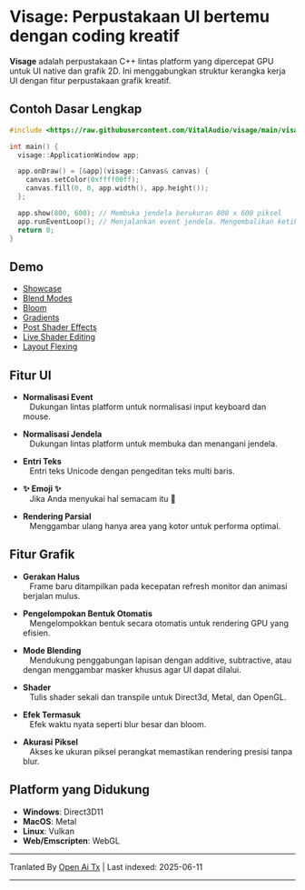 # Visage: Perpustakaan UI bertemu dengan coding kreatif

**Visage** adalah perpustakaan C++ lintas platform yang dipercepat GPU untuk UI native dan grafik 2D. Ini menggabungkan struktur kerangka kerja UI dengan fitur perpustakaan grafik kreatif.

## Contoh Dasar Lengkap
```cpp
#include <https://raw.githubusercontent.com/VitalAudio/visage/main/visage_app/application_window.h>

int main() {
  visage::ApplicationWindow app;

  app.onDraw() = [&app](visage::Canvas& canvas) {
    canvas.setColor(0xffff00ff);
    canvas.fill(0, 0, app.width(), app.height());
  };

  app.show(800, 600); // Membuka jendela berukuran 800 x 600 piksel
  app.runEventLoop(); // Menjalankan event jendela. Mengembalikan ketika jendela ditutup.
  return 0;
}
```

## Demo
- [Showcase](https://visage.dev/examples/Showcase/)
- [Blend Modes](https://visage.dev/examples/BlendModes/)
- [Bloom](https://visage.dev/examples/Bloom/)
- [Gradients](https://visage.dev/examples/Gradients/)
- [Post Shader Effects](https://visage.dev/examples/PostEffects/)
- [Live Shader Editing](https://visage.dev/examples/LiveShaderEditing/)
- [Layout Flexing](https://visage.dev/examples/Layout/)

## Fitur UI

- **Normalisasi Event**  
&nbsp;&nbsp;&nbsp;Dukungan lintas platform untuk normalisasi input keyboard dan mouse.

- **Normalisasi Jendela**  
&nbsp;&nbsp;&nbsp;Dukungan lintas platform untuk membuka dan menangani jendela.

- **Entri Teks**  
&nbsp;&nbsp;&nbsp;Entri teks Unicode dengan pengeditan teks multi baris.

- **✨ Emoji ✨**  
&nbsp;&nbsp;&nbsp;Jika Anda menyukai hal semacam itu 🤷

- **Rendering Parsial**  
&nbsp;&nbsp;&nbsp;Menggambar ulang hanya area yang kotor untuk performa optimal.

## Fitur Grafik

- **Gerakan Halus**  
&nbsp;&nbsp;&nbsp;Frame baru ditampilkan pada kecepatan refresh monitor dan animasi berjalan mulus.

- **Pengelompokan Bentuk Otomatis**  
&nbsp;&nbsp;&nbsp;Mengelompokkan bentuk secara otomatis untuk rendering GPU yang efisien.

- **Mode Blending**  
&nbsp;&nbsp;&nbsp;Mendukung penggabungan lapisan dengan additive, subtractive, atau dengan menggambar masker khusus agar UI dapat dilalui.

- **Shader**  
&nbsp;&nbsp;&nbsp;Tulis shader sekali dan transpile untuk Direct3d, Metal, dan OpenGL.

- **Efek Termasuk**  
&nbsp;&nbsp;&nbsp;Efek waktu nyata seperti blur besar dan bloom.

- **Akurasi Piksel**  
&nbsp;&nbsp;&nbsp;Akses ke ukuran piksel perangkat memastikan rendering presisi tanpa blur.

## Platform yang Didukung
- **Windows**: Direct3D11
- **MacOS**: Metal  
- **Linux**: Vulkan
- **Web/Emscripten**: WebGL

---

Tranlated By [Open Ai Tx](https://github.com/OpenAiTx/OpenAiTx) | Last indexed: 2025-06-11

---